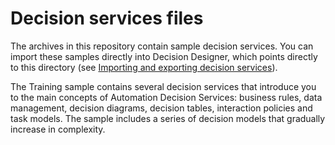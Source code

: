 # Decision services files

The archives in this repository contain sample decision services. You can import these samples directly into Decision Designer, which points directly to this directory (see [Importing and exporting decision services](https://www.ibm.com/docs/en/cloud-paks/cp-biz-automation/21.0.3?topic=decisions-importing-exporting-decision-services)).

The Training sample contains several decision services that introduce you to the main concepts of Automation Decision Services: business rules, data management, decision diagrams, decision tables, interaction policies and task models. The sample includes a series of decision models that gradually increase in complexity.

